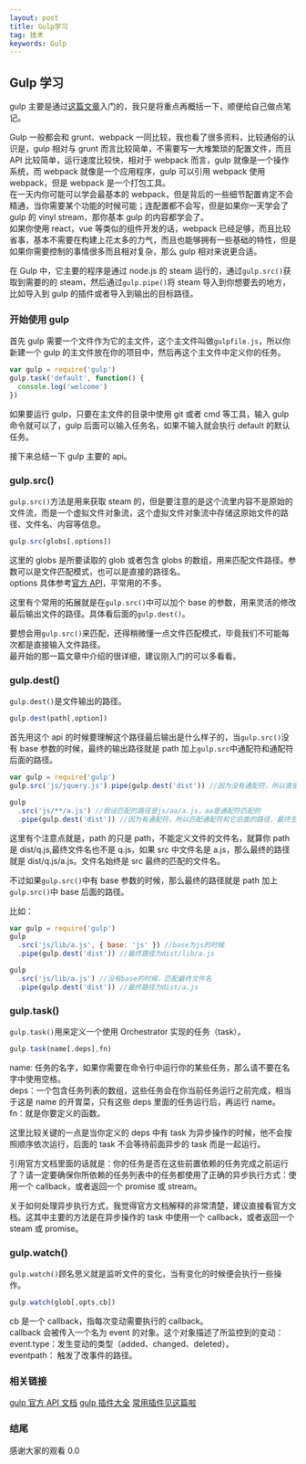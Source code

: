 ```yaml
---
layout: post
title: Gulp学习
tag: 技术
keywords: Gulp
---
```


## Gulp 学习

gulp 主要是通过[这篇文章](http://www.cnblogs.com/2050/p/4198792.html)入门的，我只是将重点再概括一下，顺便给自己做点笔记。

Gulp 一般都会和 grunt、webpack 一同比较，我也看了很多资料，比较通俗的认识是，gulp 相对与 grunt 而言比较简单，不需要写一大堆繁琐的配置文件，而且 API 比较简单，运行速度比较快，相对于 webpack 而言，gulp 就像是一个操作系统，而 webpack 就像是一个应用程序，gulp 可以引用 webpack 使用 webpack，但是 webpack 是一个打包工具。  
在一天内你可能可以学会最基本的 webpack，但是背后的一些细节配置肯定不会精通，当你需要某个功能的时候可能；连配置都不会写，但是如果你一天学会了 gulp 的 vinyl stream，那你基本 gulp 的内容都学会了。  
如果你使用 react，vue 等类似的组件开发的话，webpack 已经足够，而且比较省事，基本不需要在构建上花太多的力气，而且也能够拥有一些基础的特性，但是如果你需要控制的事情很多而且相对复杂，那么 gulp 相对来说更合适。

在 Gulp 中，它主要的程序是通过 node.js 的 steam 运行的，通过`gulp.src()`获取到需要的的 steam，然后通过`gulp.pipe()`将 steam 导入到你想要去的地方，比如导入到 gulp 的插件或者导入到输出的目标路径。

### 开始使用 gulp

首先 gulp 需要一个文件作为它的主文件，这个主文件叫做`gulpfile.js`，所以你新建一个 gulp 的主文件放在你的项目中，然后再这个主文件中定义你的任务。

```javascript
var gulp = require('gulp')
gulp.task('default', function() {
  console.log('welcome')
})
```

如果要运行 gulp，只要在主文件的目录中使用 git 或者 cmd 等工具，输入 gulp 命令就可以了，gulp 后面可以输入任务名，如果不输入就会执行 default 的默认任务。

接下来总结一下 gulp 主要的 api。

### gulp.src()

`gulp.src()`方法是用来获取 steam 的，但是要注意的是这个流里内容不是原始的文件流，而是一个虚拟文件对象流，这个虚拟文件对象流中存储这原始文件的路径、文件名、内容等信息。

```javascript
gulp.src(globs[,options])
```

这里的 globs 是所要读取的 glob 或者包含 globs 的数组，用来匹配文件路径。参数可以是文件匹配模式，也可以是直接的路径名。  
options 具体参考[官方 API](http://www.gulpjs.com.cn/docs/api/)，平常用的不多。

这里有个常用的拓展就是在`gulp.src()`中可以加个 base 的参数，用来灵活的修改最后输出文件的路径。具体看后面的`gulp.dest()`。

要想会用`gulp.src()`来匹配，还得稍微懂一点文件匹配模式，毕竟我们不可能每次都是直接输入文件路径。  
最开始的那一篇文章中介绍的很详细，建议刚入门的可以多看看。

### gulp.dest()

`gulp.dest()`是文件输出的路径。

```javascript
gulp.dest(path[,option])
```

首先用这个 api 的时候要理解这个路径最后输出是什么样子的，当`gulp.src()`没有 base 参数的时候，最终的输出路径就是 path 加上`gulp.src`中通配符和通配符后面的路径。

```javascript
var gulp = require('gulp')
gulp.src('js/jquery.js').pipe(gulp.dest('dist')) //因为没有通配符，所以直接匹配文件，最终生成的路径就是dist/jquery.js

gulp
  .src('js/**/a.js') //假设匹配的路径是js/aa/a.js，aa是通配符匹配的
  .pipe(gulp.dest('dist')) //因为有通配符，所以匹配通配符和它后面的路径，最终生成的路径dist/aa/a.js
```

这里有个注意点就是，path 的只是 path，不能定义文件的文件名，就算你 path 是 dist/q.js,最终文件名也不是 q.js，如果 src 中文件名是 a.js，那么最终的路径就是 dist/q.js/a.js。文件名始终是 src 最终的匹配的文件名。

不过如果`gulp.src()`中有 base 参数的时候，那么最终的路径就是 path 加上`gulp.src()`中 base 后面的路径。

比如：

```js
var gulp = require('gulp')
gulp
  .src('js/lib/a.js', { base: 'js' }) //base为js的时候
  .pipe(gulp.dest('dist')) //最终路径为dist/lib/a.js

gulp
  .src('js/lib/a.js') //没有base的时候，匹配最终文件名
  .pipe(gulp.dest('dist')) //最终路径为dist/a.js
```

### gulp.task()

`gulp.task()`用来定义一个使用 Orchestrator 实现的任务（task）。

```javascript
gulp.task(name[,deps],fn)
```

name: 任务的名字，如果你需要在命令行中运行你的某些任务，那么请不要在名字中使用空格。  
deps：一个包含任务列表的数组，这些任务会在你当前任务运行之前完成，相当于这是 name 的开胃菜，只有这些 deps 里面的任务运行后，再运行 name。  
fn：就是你要定义的函数。

这里比较关键的一点是当你定义的 deps 中有 task 为异步操作的时候，他不会按照顺序依次运行，后面的 task 不会等待前面异步的 task 而是一起运行。

引用官方文档里面的话就是：你的任务是否在这些前置依赖的任务完成之前运行了？请一定要确保你所依赖的任务列表中的任务都使用了正确的异步执行方式：使用一个 callback，或者返回一个 promise 或 stream。

关于如何处理异步执行方式，我觉得官方文档解释的非常清楚，建议直接看官方文档。这其中主要的方法是在异步操作的 task 中使用一个 callback，或者返回一个 steam 或 promise。

### gulp.watch()

`gulp.watch()`顾名思义就是监听文件的变化，当有变化的时候便会执行一些操作。

```javascript
gulp.watch(glob[,opts,cb])
```

cb 是一个 callback，指每次变动需要执行的 callback。  
callback 会被传入一个名为 event 的对象。这个对象描述了所监控到的变动：  
event.type：发生变动的类型（added、changed、deleted）。  
eventpath： 触发了改事件的路径。

### 相关链接

[gulp 官方 API 文档](https://github.com/gulpjs/gulp/blob/master/docs/API.md)
[gulp 插件大全](http://gulpjs.com/plugins)
[常用插件见这篇啦](http://www.cnblogs.com/2050/p/4198792.html)

### 结尾

感谢大家的观看 0.0

